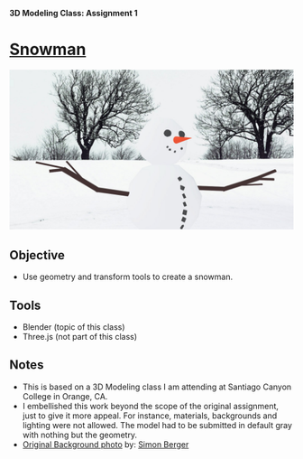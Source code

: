 **3D Modeling Class: Assignment 1**
# [Snowman](https://joerhoney.github.io/3d-snowman/)

![Screenshot of snowman](https://github.com/joerhoney/3d-snowman/blob/main/screenshot.jpg)

## Objective
* Use geometry and transform tools to create a snowman.

## Tools
* Blender (topic of this class)
* Three.js (not part of this class)

## Notes
* This is based on a 3D Modeling class I am attending at Santiago Canyon College in Orange, CA.
* I embellished this work beyond the scope of the original assignment, just to give it more appeal. For instance, materials, backgrounds and lighting were not allowed. The model had to be submitted in default gray with nothing but the geometry.
* [Original Background photo](https://www.pexels.com/photo/landscape-photography-of-dried-trees-on-snow-covered-ground-748837/) by: [Simon Berger](https://www.pexels.com/@8moments/)
